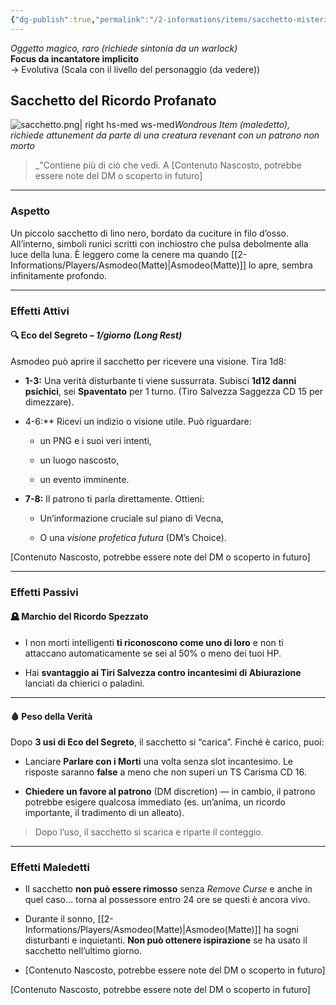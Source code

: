 ```yaml
---
{"dg-publish":true,"permalink":"/2-informations/items/sacchetto-misterioso/","noteIcon":""}
---
```


_Oggetto magico, raro (richiede sintonia da un warlock)_  
**Focus da incantatore implicito**  
→ Evolutiva (Scala con il livello del personaggio (da vedere))


## **Sacchetto del Ricordo Profanato**

![sacchetto.png| right hs-med ws-med](/img/user/Assets/sacchetto.png)_Wondrous Item (maledetto), richiede attunement da parte di una creatura revenant con un patrono non morto_

> _"Contiene più di ciò che vedi. A  [Contenuto Nascosto, potrebbe essere note del DM o scoperto in futuro]

---

### **Aspetto**

Un piccolo sacchetto di lino nero, bordato da cuciture in filo d’osso. All’interno, simboli runici scritti con inchiostro che pulsa debolmente alla luce della luna. È leggero come la cenere
ma quando [[2-Informations/Players/Asmodeo(Matte)\|Asmodeo(Matte)]] lo apre, sembra infinitamente profondo.

---

### **Effetti Attivi**

#### 🔍 **Eco del Segreto** – _1/giorno (Long Rest)_

Asmodeo può aprire il sacchetto per ricevere una visione. Tira 1d8:

- **1-3:** Una verità disturbante ti viene sussurrata. Subisci **1d12 danni psichici**, sei **Spaventato** per 1 turno. (Tiro Salvezza Saggezza CD 15 per dimezzare).
    
- 4-6:** Ricevi un indizio o visione utile. Può riguardare:
    
    - un PNG e i suoi veri intenti,
        
    - un luogo nascosto,
        
    - un evento imminente.
        
- **7-8:** Il patrono ti parla direttamente. Ottieni:
    
    - Un’informazione cruciale sul piano di Vecna,
        
    - O una _visione profetica futura_ (DM’s Choice).
        
[Contenuto Nascosto, potrebbe essere note del DM o scoperto in futuro]

---

### **Effetti Passivi**

#### 🪦 **Marchio del Ricordo Spezzato**

- I non morti intelligenti **ti riconoscono come uno di loro** e non ti attaccano automaticamente se sei al 50% o meno dei tuoi HP.
    
- Hai **svantaggio ai Tiri Salvezza contro incantesimi di Abiurazione** lanciati da chierici o paladini.
    

---

#### 🩸 **Peso della Verità**

Dopo **3 usi di Eco del Segreto**, il sacchetto si “carica”. Finché è carico, puoi:

- Lanciare **Parlare con i Morti** una volta senza slot incantesimo. Le risposte saranno **false** a meno che non superi un TS Carisma CD 16.
    
- **Chiedere un favore al patrono** (DM discretion) — in cambio, il patrono potrebbe esigere qualcosa immediato (es. un’anima, un ricordo importante, il tradimento di un alleato).
    

> Dopo l’uso, il sacchetto si scarica e riparte il conteggio.

---

### **Effetti Maledetti**

- Il sacchetto **non può essere rimosso** senza _Remove Curse_ e anche in quel caso… torna al possessore entro 24 ore se questi è ancora vivo.
    
- Durante il sonno, [[2-Informations/Players/Asmodeo(Matte)\|Asmodeo(Matte)]] ha sogni disturbanti e inquietanti. **Non può ottenere ispirazione** se ha usato il sacchetto nell’ultimo giorno.
    
- [Contenuto Nascosto, potrebbe essere note del DM o scoperto in futuro]
    
[Contenuto Nascosto, potrebbe essere note del DM o scoperto in futuro]